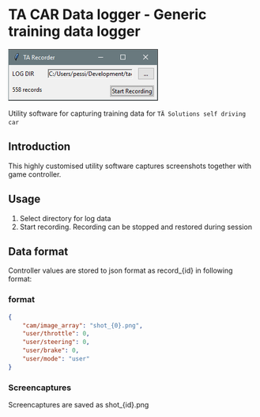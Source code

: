 # TA CAR Data logger - Generic training data logger
![screenshot](https://github.com/joonaspessi/tacar/blob/master/resources/screenshot.PNG)

Utility software for capturing training data for `TÄ Solutions self driving car`

## Introduction

This highly customised utility software captures screenshots together with game controller.

## Usage

1. Select directory for log data
2. Start recording. Recording can be stopped and restored during session

## Data format
Controller values are stored to json format as record_{id} in following format:

### format
```json
{
    "cam/image_array": "shot_{0}.png",
    "user/throttle": 0,
    "user/steering": 0,
    "user/brake": 0,
    "user/mode": "user"
}
```
### Screencaptures

Screencaptures are saved as shot_{id}.png

 
